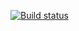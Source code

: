 [![Build status](https://ci.appveyor.com/api/projects/status/rjo07hlphlcxj291?svg=true)](https://ci.appveyor.com/project/BlokhinArtem/aqahomework1-2-pesh0)
